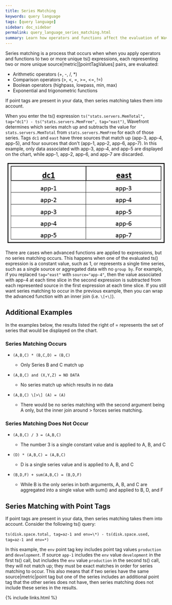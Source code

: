 ```yaml
---
title: Series Matching
keywords: query language
tags: [query language]
sidebar: doc_sidebar
permalink: query_language_series_matching.html
summary: Learn how operators and functions affect the evaluation of Wavefront Query Language expressions.
---
```

Series matching is a process that occurs when when you apply operators and functions to two or more unique ts() expressions, each representing two or more unique source\|metric\|\[pointTagValues\] pairs, are evaluated:
 
- Arithmetic operators (+, -, /, *)
- Comparison operators (>, <, =, >=, <=, !=)
- Boolean operators (highpass, lowpass, min, max)
- Exponential and trigonometric functions

If point tags are present in your data, then series matching takes them into account. 
 
When you enter the ts() expression `ts("stats.servers.MemTotal", tag="dc1") - ts("stats.servers.MemFree", tag="east")`, Wavefront determines which series match up and subtracts the value for `stats.servers.MemTotal` from `stats.servers.MemFree` for each of those series. Tags `dc1` and `east` have three sources that match up (app-3, app-4, app-5), and four sources that don't (app-1, app-2, app-6, app-7). In this example, only data associated with app-3, app-4, and app-5 are displayed on the chart, while app-1, app-2, app-6, and app-7 are discarded.

![series matching](images/series_matching.png)

There are cases when advanced functions are applied to expressions, but no series matching occurs. This happens when one of the evaluated ts() expression is a constant value, such as 1, or represents a single time series, such as a single source or aggregated data with no `group by`. For example, if you replaced `tag="east"` with `source="app-4"`, then the value associated with app-4 at each time slice in the second expression is subtracted from each represented source in the first expression at each time slice. If you still want series matching to occur in the previous example, then you can wrap the advanced function with an inner join (i.e. `\[+\]`).

## Additional Examples
In the examples below, the results listed the right of = represents the set of series that would be displayed on the chart.
 
### Series Matching Occurs

- `(A,B,C) * (B,C,D) = (B,C)`
  - Only Series B and C match up
 
- `(A,B,C) and (X,Y,Z) = NO DATA`
  - No series match up which results in no data
 
- `(A,B,C) \[>\] (A) = (A)`
  - There would be no series matching with the second argument being A only, but the inner join around > forces series matching.
 
### Series Matching Does Not Occur

- `(A,B,C) / 3 = (A,B,C)`
  - The number 3 is a single constant value and is applied to A, B, and C
 
- `(D) * (A,B,C) = (A,B,C)`
  - D is a single series value and is applied to A, B, and C
 
- `(B,D,F) + sum(A,B,C) = (B,D,F)`
  - While B is the only series in both arguments, A, B, and C are aggregated into a single value with sum() and applied to B, D, and F
 
## Series Matching with Point Tags
If point tags are present in your data, then series matching takes them into account. Consider the following ts() query:
 
`ts(disk.space.total, tag=az-1 and env=\*) - ts(disk.space.used, tag=az-1 and env=*)`
 
In this example, the `env` point tag key includes point tag values `production` and `development`. If source `app-1` includes the `env` value `development` in the first ts() call, but includes the `env` value `production` in the second ts() call, they will not match up; they must be exact matches in order for series matching to occur. This also means that if two series have the same source\|metric\|point tag but one of the series includes an additional point tag that the other series does not have, then series matching does not include these series in the results.

{% include links.html %}